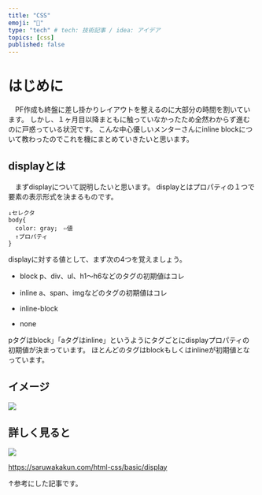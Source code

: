 ```yaml
---
title: "CSS"
emoji: "🍣"
type: "tech" # tech: 技術記事 / idea: アイデア
topics: [css]
published: false
---
```

# はじめに
　PF作成も終盤に差し掛かりレイアウトを整えるのに大部分の時間を割いています。
しかし、１ヶ月目以降まともに触っていなかったため全然わからず進むのに戸惑っている状況です。
こんな中心優しいメンターさんにinline blockについて教わったのでこれを機にまとめていきたいと思います。

## displayとは
　まずdisplayについて説明したいと思います。
displayとはプロパティの１つで要素の表示形式を決まるものです。
```
↓セレクタ
body{
  color: gray;　⇦値
  ↑プロパティ
}
```

displayに対する値として、まず次の4つを覚えましょう。

* block
 p、div、ul、h1〜h6などのタグの初期値はコレ

* inline
 a、span、imgなどのタグの初期値はコレ

* inline-block

* none

pタグはblock」「aタグはinline」というようにタグごとにdisplayプロパティの初期値が決まっています。
ほとんどのタグはblockもしくはinlineが初期値となっています。

## イメージ
![](https://storage.googleapis.com/zenn-user-upload/abbfc004a981-20240122.png)

## 詳しく見ると
![](https://storage.googleapis.com/zenn-user-upload/54ae23b2d598-20240122.png)


https://saruwakakun.com/html-css/basic/display

↑参考にした記事です。
